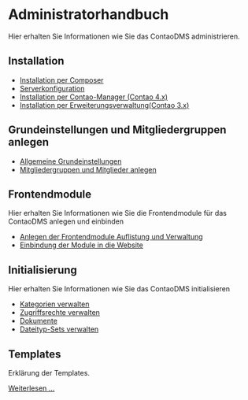 # Administratorhandbuch

Hier erhalten Sie Informationen wie Sie das ContaoDMS administrieren.

## Installation

* [Installation per Composer](installation/README.md#installation-per-composer)
* [Serverkonfiguration](installation/README.md#serverkonfiguration)
* [Installation per Contao-Manager (Contao 4.x)](installation/README.md#installation-per-contao-manager)
* [Installation per Erweiterungsverwaltung(Contao 3.x)](installation/README.md#installation-per-erweiterungskatalog)


## Grundeinstellungen und Mitgliedergruppen anlegen

* [Allgemeine Grundeinstellungen](settings/README.md#grundeinstellungen)
* [Mitgliedergruppen und Mitglieder anlegen](settings/README.md#mitgliedergruppen-und-mitglieder-anlegen)


## Frontendmodule

Hier erhalten Sie Informationen wie Sie die Frontendmodule für das ContaoDMS anlegen und einbinden

* [Anlegen der Frontendmodule Auflistung und Verwaltung](modules/#modules_1)
* [Einbindung der Module in die Website](modules/#modules_2)


## Initialisierung

Hier erhalten Sie Informationen wie Sie das ContaoDMS initialisieren

* [Kategorien verwalten](views/categories.md)
* [Zugriffsrechte verwalten](views/access_rights.md)
* [Dokumente](views/documents.md)
* [Dateityp-Sets verwalten](views/file_type_sets.md)


## Templates

Erklärung der Templates.

[Weiterlesen ...](templates/README.md)



